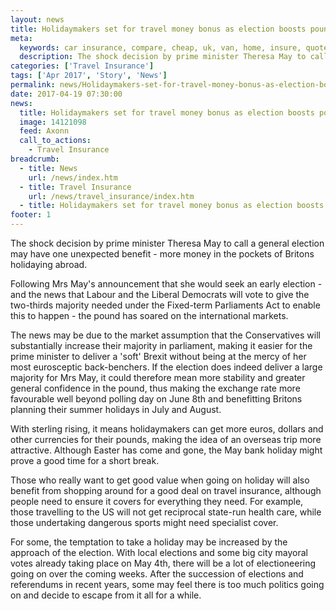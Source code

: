 ```yaml
---
layout: news
title: Holidaymakers set for travel money bonus as election boosts pound - Quotezone.co.uk
meta:
  keywords: car insurance, compare, cheap, uk, van, home, insure, quotes, online, comparison, bike, loans, life
  description: The shock decision by prime minister Theresa May to call a general election may have one unexpected benefit - more money in the pockets of Britons holidaying abroad
categories: ['Travel Insurance']
tags: ['Apr 2017', 'Story', 'News']
permalink: news/Holidaymakers-set-for-travel-money-bonus-as-election-boosts-pound.htm
date: 2017-04-19 07:30:00
news:
  title: Holidaymakers set for travel money bonus as election boosts pound
  image: 14121098
  feed: Axonn
  call_to_actions:
    - Travel Insurance
breadcrumb:
  - title: News
    url: /news/index.htm
  - title: Travel Insurance
    url: /news/travel_insurance/index.htm
  - title: Holidaymakers set for travel money bonus as election boosts pound
footer: 1
---
```


The shock decision by prime minister Theresa May to call a general election may have one unexpected benefit - more money in the pockets of Britons holidaying abroad.

Following Mrs May&#39;s announcement that she would seek an early election - and the news that Labour and the Liberal Democrats will vote to give the two-thirds majority needed under the Fixed-term Parliaments Act to enable this to happen - the pound has soared on the international markets.

The news may be due to the market assumption that the Conservatives will substantially increase their majority in parliament, making it easier for the prime minister to deliver a &#39;soft&#39; Brexit without being at the mercy of her most eurosceptic back-benchers. If the election does indeed deliver a large majority for Mrs May, it could therefore mean more stability and greater general confidence in the pound, thus making the exchange rate more favourable well beyond polling day on June 8th and benefitting Britons planning their summer holidays in July and August.

With sterling rising, it means holidaymakers can get more euros, dollars and other currencies for their pounds, making the idea of an overseas trip more attractive. Although Easter has come and gone, the May bank holiday might prove a good time for a short break.

Those who really want to get good value when going on holiday will also benefit from shopping around for a good deal on travel insurance, although people need to ensure it covers for everything they need. For example, those travelling to the US will not get reciprocal state-run health care, while those undertaking dangerous sports might need specialist cover.&nbsp;

For some, the temptation to take a holiday may be increased by the approach of the election. With local elections and some big city mayoral votes already taking place on May 4th, there will be a lot of electioneering going on over the coming weeks. After the succession of elections and referendums in recent years, some may feel there is too much politics going on and decide to escape from it all for a while.&nbsp;
